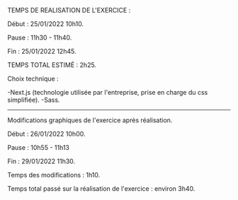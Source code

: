 TEMPS DE REALISATION DE L'EXERCICE :

Début : 25/01/2022 10h10.

Pause : 11h30 - 11h40.

Fin : 25/01/2022 12h45.

TEMPS TOTAL ESTIMÉ : 2h25.

Choix technique :

-Next.js (technologie utilisée par l'entreprise, prise en charge du css simplifiée).
-Sass.

---

Modifications graphiques de l'exercice après réalisation.

Début : 26/01/2022 10h00.

Pause : 10h55 - 11h13

Fin : 29/01/2022 11h30.

Temps des modifications : 1h10.

Temps total passé sur la réalisation de l'exercice : environ 3h40.
